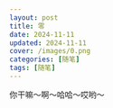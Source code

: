 ```yaml
---
layout: post
title: 零
date: 2024-11-11
updated: 2024-11-11
cover: /images/0.png
categories: [随笔]
tags: [随笔]
---
```


你干嘛～啊～哈哈～哎‌‌‌‌‌‌‌‌‌哟～

<!-- more -->
